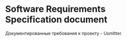 # Software Requirements Specification document

Документированные требования к проекту - UsmItter. 
